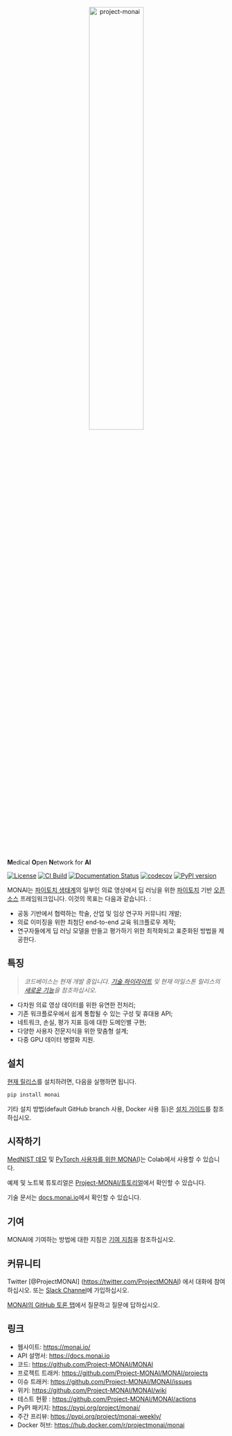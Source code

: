 <p align="center">
  <img src="https://raw.githubusercontent.com/Project-MONAI/MONAI/dev/docs/images/MONAI-logo-color.png" width="50%" alt='project-monai'>
</p>

**M**edical **O**pen **N**etwork for **AI**

[![License](https://img.shields.io/badge/license-Apache%202.0-green.svg)](https://opensource.org/licenses/Apache-2.0)
[![CI Build](https://github.com/Project-MONAI/MONAI/workflows/build/badge.svg?branch=dev)](https://github.com/Project-MONAI/MONAI/commits/dev)
[![Documentation Status](https://readthedocs.org/projects/monai/badge/?version=latest)](https://docs.monai.io/en/latest/?badge=latest)
[![codecov](https://codecov.io/gh/Project-MONAI/MONAI/branch/dev/graph/badge.svg)](https://codecov.io/gh/Project-MONAI/MONAI)
[![PyPI version](https://badge.fury.io/py/monai.svg)](https://badge.fury.io/py/monai)

MONAI는 [파이토치 생태계](https://pytorch.org/ecosystem/)의 일부인 의료 영상에서 딥 러닝을 위한 [파이토치](https://pytorch.org/)  기반 [오픈 소스]( LICENSE) 프레임워크입니다. 이것의 목표는 다음과 같습니다.  :

- 공동 기반에서 협력하는 학술, 산업 및 임상 연구자 커뮤니티 개발;
- 의료 이미징을 위한 최첨단 end-to-end 교육 워크플로우 제작;
- 연구자들에게 딥 러닝 모델을 만들고 평가하기 위한 최적화되고 표준화된 방법을 제공한다.

## 특징
> _코드베이스는 현재 개발 중입니다._
> _[기술 하이라이트](https://docs.monai.io/en/latest/highlights.html) 및 현재 마일스톤 릴리스의 [새로운 기능](https://docs.monai.io/en/latest/whatsnew.html)을 참조하십시오._

- 다차원 의료 영상 데이터를 위한 유연한 전처리;
- 기존 워크플로우에서 쉽게 통합될 수 있는 구성 및 휴대용 API;
- 네트워크, 손실, 평가 지표 등에 대한 도메인별 구현;
- 다양한 사용자 전문지식을 위한 맞춤형 설계;
- 다중 GPU 데이터 병렬화 지원.

## 설치

[현재 릴리스](https://pypi.org/project/monai/)를 설치하려면, 다음을 실행하면 됩니다.

```bash
pip install monai
```

기타 설치 방법(default GitHub branch 사용, Docker 사용 등)은 [설치 가이드](https://docs.monai.io/en/latest/installation.html)를 참조하십시오.

## 시작하기

[MedNIST 데모](https://colab.research.google.com/drive/1wy8XUSnNWlhDNazFdvGBHLfdkGvOHBKe) 및 [PyTorch 사용자를 위한 MONAI](https://colab.research.google.com/drive/1boqy7ENpKrqaJoxFlbHIBnIODAs1Ih1T))는 Colab에서 사용할 수 있습니다.

예제 및 노트북 튜토리얼은 [Project-MONAI/튜토리얼](https://github.com/Project-MONAI/tutorials)에서 확인할 수 있습니다.

기술 문서는 [docs.monai.io](https://docs.monai.io)에서 확인할 수 있습니다.

## 기여

MONAI에 기여하는 방법에 대한 지침은 [기여 지침](CONTRIBUTING.md)을 참조하십시오.

## 커뮤니티

Twitter [@ProjectMONAI] (https://twitter.com/ProjectMONAI) 에서 대화에 참여하십시오. 또는 [Slack Channel](https://forms.gle/QTxJq3hFictp31UM9)에 가입하십시오.

[MONAI의 GitHub 토론 탭](https://github.com/Project-MONAI/MONAI/discussions)에서 질문하고 질문에 답하십시오.

## 링크

- 웹사이트: https://monai.io/
- API 설명서: https://docs.monai.io 
- 코드: https://github.com/Project-MONAI/MONAI
- 프로젝트 트래커: https://github.com/Project-MONAI/MONAI/projects
- 이슈 트래커: https://github.com/Project-MONAI/MONAI/issues
- 위키: https://github.com/Project-MONAI/MONAI/wiki
- 테스트 현황 : https://github.com/Project-MONAI/MONAI/actions
- PyPI 패키지: https://pypi.org/project/monai/
- 주간 프리뷰: https://pypi.org/project/monai-weekly/
- Docker 허브: https://hub.docker.com/r/projectmonai/monai
